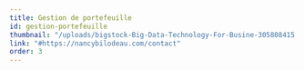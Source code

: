 ```yaml
---
title: Gestion de portefeuille
id: gestion-portefeuille
thumbnail: "/uploads/bigstock-Big-Data-Technology-For-Busine-305808415.jpg"
link: "#https://nancybilodeau.com/contact"
order: 3
---
```

